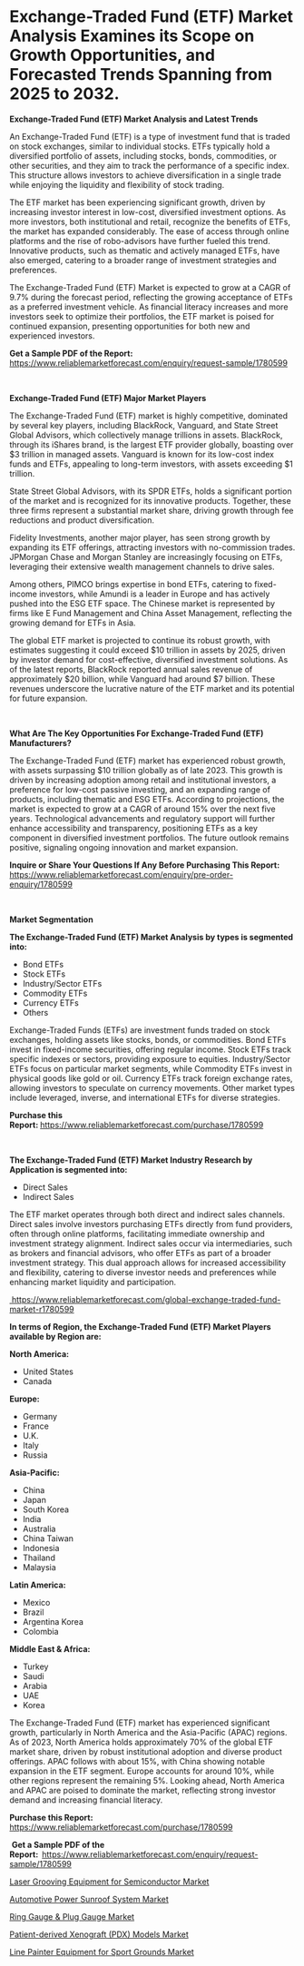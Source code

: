 <p><h1>Exchange-Traded Fund (ETF) Market Analysis Examines its Scope on Growth Opportunities, and Forecasted Trends Spanning from 2025 to 2032.</h1></p><p><strong>Exchange-Traded Fund (ETF) Market Analysis and Latest Trends</strong></p>
<p><p>An Exchange-Traded Fund (ETF) is a type of investment fund that is traded on stock exchanges, similar to individual stocks. ETFs typically hold a diversified portfolio of assets, including stocks, bonds, commodities, or other securities, and they aim to track the performance of a specific index. This structure allows investors to achieve diversification in a single trade while enjoying the liquidity and flexibility of stock trading.</p><p>The ETF market has been experiencing significant growth, driven by increasing investor interest in low-cost, diversified investment options. As more investors, both institutional and retail, recognize the benefits of ETFs, the market has expanded considerably. The ease of access through online platforms and the rise of robo-advisors have further fueled this trend. Innovative products, such as thematic and actively managed ETFs, have also emerged, catering to a broader range of investment strategies and preferences.</p><p>The Exchange-Traded Fund (ETF) Market is expected to grow at a CAGR of 9.7% during the forecast period, reflecting the growing acceptance of ETFs as a preferred investment vehicle. As financial literacy increases and more investors seek to optimize their portfolios, the ETF market is poised for continued expansion, presenting opportunities for both new and experienced investors.</p></p>
<p><strong>Get a Sample PDF of the Report:&nbsp;</strong> <a href="https://www.reliablemarketforecast.com/enquiry/request-sample/1780599?utm_campaign=1134&utm_medium=2&utm_source=Github&utm_content=ia&utm_term=25032025&utm_id=exchange-traded-fund-etf">https://www.reliablemarketforecast.com/enquiry/request-sample/1780599</a></p>
<p>&nbsp;</p>
<p><strong>Exchange-Traded Fund (ETF) Major Market Players</strong></p>
<p><p>The Exchange-Traded Fund (ETF) market is highly competitive, dominated by several key players, including BlackRock, Vanguard, and State Street Global Advisors, which collectively manage trillions in assets. BlackRock, through its iShares brand, is the largest ETF provider globally, boasting over $3 trillion in managed assets. Vanguard is known for its low-cost index funds and ETFs, appealing to long-term investors, with assets exceeding $1 trillion.</p><p>State Street Global Advisors, with its SPDR ETFs, holds a significant portion of the market and is recognized for its innovative products. Together, these three firms represent a substantial market share, driving growth through fee reductions and product diversification.</p><p>Fidelity Investments, another major player, has seen strong growth by expanding its ETF offerings, attracting investors with no-commission trades. JPMorgan Chase and Morgan Stanley are increasingly focusing on ETFs, leveraging their extensive wealth management channels to drive sales.</p><p>Among others, PIMCO brings expertise in bond ETFs, catering to fixed-income investors, while Amundi is a leader in Europe and has actively pushed into the ESG ETF space. The Chinese market is represented by firms like E Fund Management and China Asset Management, reflecting the growing demand for ETFs in Asia.</p><p>The global ETF market is projected to continue its robust growth, with estimates suggesting it could exceed $10 trillion in assets by 2025, driven by investor demand for cost-effective, diversified investment solutions. As of the latest reports, BlackRock reported annual sales revenue of approximately $20 billion, while Vanguard had around $7 billion. These revenues underscore the lucrative nature of the ETF market and its potential for future expansion.</p></p>
<p>&nbsp;</p>
<p><strong>What Are The Key Opportunities For Exchange-Traded Fund (ETF) Manufacturers?</strong></p>
<p><p>The Exchange-Traded Fund (ETF) market has experienced robust growth, with assets surpassing $10 trillion globally as of late 2023. This growth is driven by increasing adoption among retail and institutional investors, a preference for low-cost passive investing, and an expanding range of products, including thematic and ESG ETFs. According to projections, the market is expected to grow at a CAGR of around 15% over the next five years. Technological advancements and regulatory support will further enhance accessibility and transparency, positioning ETFs as a key component in diversified investment portfolios. The future outlook remains positive, signaling ongoing innovation and market expansion.</p></p>
<p><strong>Inquire or Share Your Questions If Any Before Purchasing This Report:</strong> <a href="https://www.reliablemarketforecast.com/enquiry/pre-order-enquiry/1780599?utm_campaign=1134&utm_medium=2&utm_source=Github&utm_content=ia&utm_term=25032025&utm_id=exchange-traded-fund-etf">https://www.reliablemarketforecast.com/enquiry/pre-order-enquiry/1780599</a></p>
<p>&nbsp;</p>
<p><strong>Market Segmentation</strong></p>
<p><strong>The Exchange-Traded Fund (ETF) Market Analysis by types is segmented into:</strong></p>
<p><ul><li>Bond ETFs</li><li>Stock ETFs</li><li>Industry/Sector ETFs</li><li>Commodity ETFs</li><li>Currency ETFs</li><li>Others</li></ul></p>
<p><p>Exchange-Traded Funds (ETFs) are investment funds traded on stock exchanges, holding assets like stocks, bonds, or commodities. Bond ETFs invest in fixed-income securities, offering regular income. Stock ETFs track specific indexes or sectors, providing exposure to equities. Industry/Sector ETFs focus on particular market segments, while Commodity ETFs invest in physical goods like gold or oil. Currency ETFs track foreign exchange rates, allowing investors to speculate on currency movements. Other market types include leveraged, inverse, and international ETFs for diverse strategies.</p></p>
<p><strong>Purchase this Report:&nbsp;</strong><a href="https://www.reliablemarketforecast.com/purchase/1780599?utm_campaign=1134&utm_medium=2&utm_source=Github&utm_content=ia&utm_term=25032025&utm_id=exchange-traded-fund-etf">https://www.reliablemarketforecast.com/purchase/1780599</a></p>
<p>&nbsp;</p>
<p><strong>The Exchange-Traded Fund (ETF) Market Industry Research by Application is segmented into:</strong></p>
<p><ul><li>Direct Sales</li><li>Indirect Sales</li></ul></p>
<p><p>The ETF market operates through both direct and indirect sales channels. Direct sales involve investors purchasing ETFs directly from fund providers, often through online platforms, facilitating immediate ownership and investment strategy alignment. Indirect sales occur via intermediaries, such as brokers and financial advisors, who offer ETFs as part of a broader investment strategy. This dual approach allows for increased accessibility and flexibility, catering to diverse investor needs and preferences while enhancing market liquidity and participation.</p></p>
<p><a href="https://www.reliablemarketforecast.com/global-exchange-traded-fund-market-r1780599?utm_campaign=1134&utm_medium=2&utm_source=Github&utm_content=ia&utm_term=25032025&utm_id=exchange-traded-fund-etf">&nbsp;https://www.reliablemarketforecast.com/global-exchange-traded-fund-market-r1780599</a></p>
<p><strong>In terms of Region, the Exchange-Traded Fund (ETF) Market Players available by Region are:</strong></p>
<p>
    <p> <strong> North America: </strong>
        <ul>
            <li>United States</li>
            <li>Canada</li>
        </ul>
        </p> 
    <p> <strong> Europe: </strong>
        <ul>
            <li>Germany</li>
            <li>France</li>
            <li>U.K.</li>
            <li>Italy</li>
            <li>Russia</li>
        </ul>
        </p> 
    <p> <strong> Asia-Pacific: </strong>
        <ul>
            <li>China</li>
            <li>Japan</li>
            <li>South Korea</li>
            <li>India</li>
            <li>Australia</li>
            <li>China Taiwan</li>
            <li>Indonesia</li>
            <li>Thailand</li>
            <li>Malaysia</li>
        </ul>
        </p> 
    <p> <strong> Latin America: </strong>
        <ul>
            <li>Mexico</li>
            <li>Brazil</li>
            <li>Argentina Korea</li>
            <li>Colombia</li>
        </ul>
        </p> 
    <p> <strong> Middle East & Africa: </strong>
        <ul>
            <li>Turkey</li>
            <li>Saudi</li>
            <li>Arabia</li>
            <li>UAE</li>
            <li>Korea</li>
        </ul>
    </p>
    </p>
<p><p>The Exchange-Traded Fund (ETF) market has experienced significant growth, particularly in North America and the Asia-Pacific (APAC) regions. As of 2023, North America holds approximately 70% of the global ETF market share, driven by robust institutional adoption and diverse product offerings. APAC follows with about 15%, with China showing notable expansion in the ETF segment. Europe accounts for around 10%, while other regions represent the remaining 5%. Looking ahead, North America and APAC are poised to dominate the market, reflecting strong investor demand and increasing financial literacy.</p></p>
<p><strong>Purchase this Report: </strong><a href="https://www.reliablemarketforecast.com/purchase/1780599?utm_campaign=1134&utm_medium=2&utm_source=Github&utm_content=ia&utm_term=25032025&utm_id=exchange-traded-fund-etf">https://www.reliablemarketforecast.com/purchase/1780599</a></p>
<p>&nbsp;<strong>Get a Sample PDF of the Report:&nbsp;&nbsp;</strong><a href="https://www.reliablemarketforecast.com/enquiry/request-sample/1780599?utm_campaign=1134&utm_medium=2&utm_source=Github&utm_content=ia&utm_term=25032025&utm_id=exchange-traded-fund-etf">https://www.reliablemarketforecast.com/enquiry/request-sample/1780599</a></p>
<p><strong></strong></p>
<p><p><a href="https://github.com/donnypolan/Market-Research-Report-List-1/blob/main/laser-grooving-equipment-for-semiconductor-market.md?utm_campaign=1134&utm_medium=2&utm_source=Github&utm_content=ia&utm_term=25032025&utm_id=exchange-traded-fund-etf">Laser Grooving Equipment for Semiconductor Market</a></p><p><a href="https://github.com/buluckcapps2/Market-Research-Report-List-1/blob/main/automotive-power-sunroof-system-market.md?utm_campaign=1134&utm_medium=2&utm_source=Github&utm_content=ia&utm_term=25032025&utm_id=exchange-traded-fund-etf">Automotive Power Sunroof System Market</a></p><p><a href="https://github.com/hoganemken50/Market-Research-Report-List-1/blob/main/ring-gauge-plug-gauge-market.md?utm_campaign=1134&utm_medium=2&utm_source=Github&utm_content=ia&utm_term=25032025&utm_id=exchange-traded-fund-etf">Ring Gauge & Plug Gauge Market</a></p><p><a href="https://github.com/ujanoandryvw/Market-Research-Report-List-1/blob/main/patient-derived-xenograft-pdx-models-market.md?utm_campaign=1134&utm_medium=2&utm_source=Github&utm_content=ia&utm_term=25032025&utm_id=exchange-traded-fund-etf">Patient-derived Xenograft (PDX) Models Market</a></p><p><a href="https://github.com/zemonarutaep/Market-Research-Report-List-1/blob/main/line-painter-equipment-for-sport-grounds-market.md?utm_campaign=1134&utm_medium=2&utm_source=Github&utm_content=ia&utm_term=25032025&utm_id=exchange-traded-fund-etf">Line Painter Equipment for Sport Grounds Market</a></p></p>